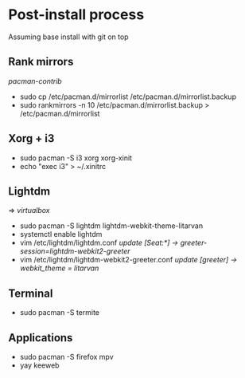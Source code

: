 # Post-install process
Assuming base install with git on top
## Rank mirrors
*pacman-contrib*
* sudo cp /etc/pacman.d/mirrorlist /etc/pacman.d/mirrorlist.backup
* sudo rankmirrors -n 10 /etc/pacman.d/mirrorlist.backup > /etc/pacman.d/mirrorlist
## Xorg + i3
* sudo pacman -S i3 xorg xorg-xinit
* echo "exec i3" > ~/.xinitrc
## Lightdm
=> *virtualbox*
* sudo pacman -S lightdm lightdm-webkit-theme-litarvan
* systemctl enable lightdm
* vim /etc/lightdm/lightdm.conf
*update [Seat:\*]    -> greeter-session=lightdm-webkit2-greeter*
* vim /etc/lightdm/lightdm-webkit2-greeter.conf
*update [greeter]   -> webkit_theme = litarvan*
## Terminal
* sudo pacman -S termite
## Applications
* sudo pacman -S firefox mpv 
* yay keeweb
